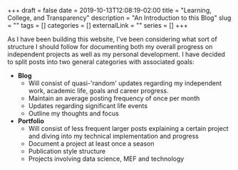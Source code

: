 +++ 
draft = false
date = 2019-10-13T12:08:19-02:00
title = "Learning, College, and Transparency"
description = "An Introduction to this Blog"
slug = "" 
tags = []
categories = []
externalLink = ""
series = []
+++

As I have been building this website, I've been considering what sort of structure I should follow for documenting both my overall progress on independent projects as well as my personal development. I have decided to split posts into two general categories with associated goals:

- **Blog**
	- Will consist of quasi-'random' updates regarding my independent work, academic life, goals and career progress. 
	- Maintain an average posting frequency of once per month
	- Updates regarding significant life events
	- Outline my thoughts and focus
- **Portfolio**
	- Will consist of less frequent larger posts explaining a certain project and diving into my technical implementation and progress 
	- Document a project at least once a season
	- Publication style structure
	- Projects involving data science, MEF and technology

